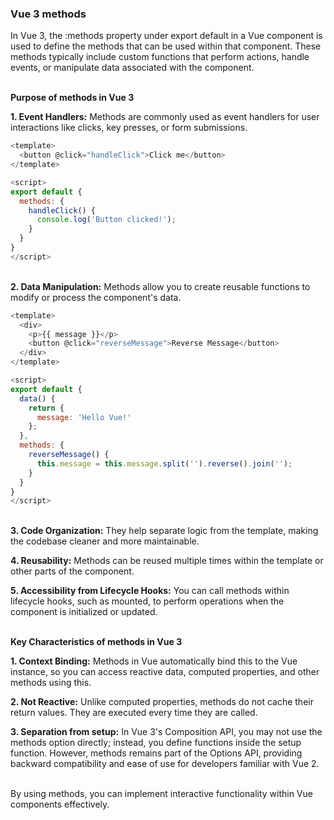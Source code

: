 ### Vue 3 methods


In Vue 3, the :methods property under export default in a Vue component is used to define the methods that can be used within that component. These methods typically include custom functions that perform actions, handle events, or manipulate data associated with the component.

&nbsp;</br>
**Purpose of methods in Vue 3**

**1. Event Handlers:** Methods are commonly used as event handlers for user interactions like clicks, key presses, or form submissions.

```js
<template>
  <button @click="handleClick">Click me</button>
</template>

<script>
export default {
  methods: {
    handleClick() {
      console.log('Button clicked!');
    }
  }
}
</script>
```

&nbsp;</br>
**2. Data Manipulation:** Methods allow you to create reusable functions to modify or process the component's data.

```js
<template>
  <div>
    <p>{{ message }}</p>
    <button @click="reverseMessage">Reverse Message</button>
  </div>
</template>

<script>
export default {
  data() {
    return {
      message: 'Hello Vue!'
    };
  },
  methods: {
    reverseMessage() {
      this.message = this.message.split('').reverse().join('');
    }
  }
}
</script>
```

&nbsp;</br>
**3. Code Organization:** They help separate logic from the template, making the codebase cleaner and more maintainable.


**4. Reusability:** Methods can be reused multiple times within the template or other parts of the component.


**5. Accessibility from Lifecycle Hooks:** You can call methods within lifecycle hooks, such as mounted, to perform operations when the component is initialized or updated.


&nbsp;</br>
**Key Characteristics of methods in Vue 3**

**1. Context Binding:** Methods in Vue automatically bind this to the Vue instance, so you can access reactive data, computed properties, and other methods using this.

**2. Not Reactive:** Unlike computed properties, methods do not cache their return values. They are executed every time they are called.

**3. Separation from setup:** In Vue 3's Composition API, you may not use the methods option directly; instead, you define functions inside the setup function. However, methods remains part of the Options API, providing backward compatibility and ease of use for developers familiar with Vue 2.


&nbsp;</br>
By using methods, you can implement interactive functionality within Vue components effectively.

